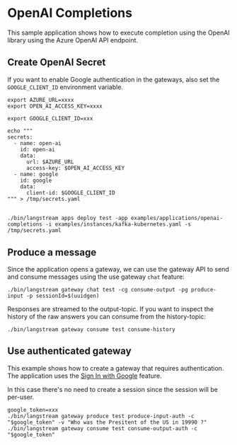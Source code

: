 # OpenAI Completions

This sample application shows how to execute completion using the OpenAI library using the Azure OpenAI API endpoint.

## Create OpenAI Secret

If you want to enable Google authentication in the gateways, also set the `GOOGLE_CLIENT_ID` environment variable.

```
export AZURE_URL=xxxx
export OPEN_AI_ACCESS_KEY=xxxx

export GOOGLE_CLIENT_ID=xxx

echo """
secrets:
  - name: open-ai
    id: open-ai
    data:
      url: $AZURE_URL
      access-key: $OPEN_AI_ACCESS_KEY
  - name: google
    id: google
    data:
      client-id: $GOOGLE_CLIENT_ID
""" > /tmp/secrets.yaml
```
## 
```
./bin/langstream apps deploy test -app examples/applications/openai-completions -i examples/instances/kafka-kubernetes.yaml -s /tmp/secrets.yaml
```

## Produce a message
Since the application opens a gateway, we can use the gateway API to send and consume messages using the use gateway `chat` feature:
```
./bin/langstream gateway chat test -cg consume-output -pg produce-input -p sessionId=$(uuidgen)
```

Responses are streamed to the output-topic. If you want to inspect the history of the raw answers you can
consume from the history-topic:

```
./bin/langstream gateway consume test consume-history
```


## Use authenticated gateway
This example shows how to create a gateway that requires authentication. The application uses the [Sign In with Google](https://developers.google.com/identity/gsi/web/guides/overview) feature.

In this case there's no need to create a session since the session will be per-user.

```
google_token=xxx
./bin/langstream gateway produce test produce-input-auth -c "$google_token" -v "Who was the Presitent of the US in 19990 ?"
./bin/langstream gateway consume test consume-output-auth -c "$google_token"
```






```


